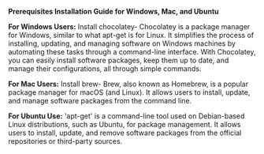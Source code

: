 **Prerequisites Installation Guide for Windows, Mac, and Ubuntu**

**For Windows Users:** 
Install chocolatey- Chocolatey is a package manager for Windows, similar to what apt-get is for Linux. It simplifies the process of installing, updating, and managing software on Windows machines by automating these tasks through a command-line interface. With Chocolatey, you can easily install software packages, keep them up to date, and manage their configurations, all through simple commands.

**For Mac Users:**
Install brew- Brew, also known as Homebrew, is a popular package manager for macOS (and Linux). It allows users to install, update, and manage software packages from the command line.

**For Ubuntu Use:**
'apt-get' is a command-line tool used on Debian-based Linux distributions, such as Ubuntu, for package management. It allows users to install, update, and remove software packages from the official repositories or third-party sources.
